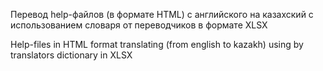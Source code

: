 Перевод help-файлов (в формате HTML) с английского на казахский с использованием словаря от переводчиков в формате XLSX

Help-files in HTML format translating (from english to kazakh) using by translators dictionary in XLSX
